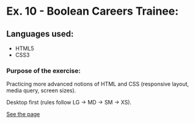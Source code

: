 # Ex. 10 - Boolean Careers Trainee:

## Languages used:

- HTML5
- CSS3

### Purpose of the exercise:

Practicing more advanced notions of HTML and CSS (responsive layout, media query, screen sizes).

Desktop first (rules follow LG -> MD -> SM -> XS).

[See the page](https://francesco-allera.github.io/html-css-resp-wannabe)
